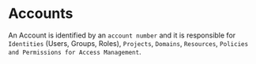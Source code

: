 # Accounts

An Account is identified by an `account number` and it is responsible for `Identities` (Users, Groups, Roles), `Projects`, `Domains`, `Resources`, `Policies and Permissions for Access Management`.
